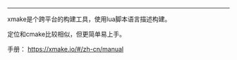 

---

xmake是个跨平台的构建工具，使用lua脚本语言描述构建。

定位和cmake比较相似，但更简单易上手。



手册： https://xmake.io/#/zh-cn/manual

